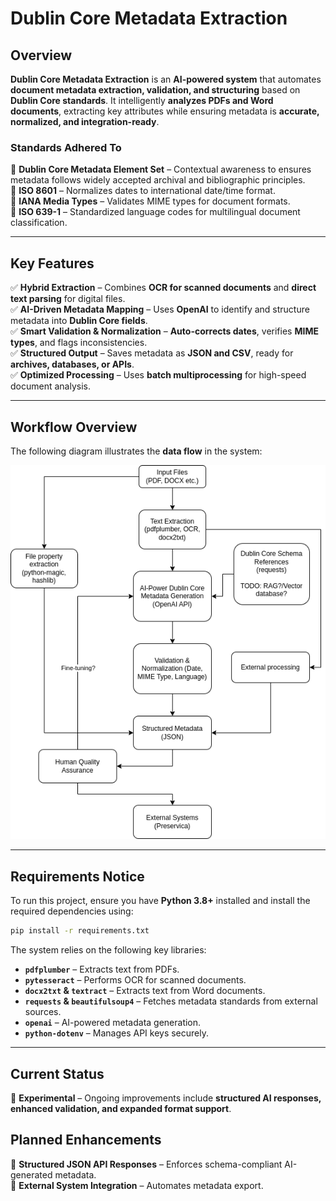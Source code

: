 # **Dublin Core Metadata Extraction**  

## **Overview**  
**Dublin Core Metadata Extraction** is an **AI-powered system** that automates **document metadata extraction, validation, and structuring** based on **Dublin Core standards**. It intelligently **analyzes PDFs and Word documents**, extracting key attributes while ensuring metadata is **accurate, normalized, and integration-ready**.  

### **Standards Adhered To**  
📌 **Dublin Core Metadata Element Set** – Contextual awareness to ensures metadata follows widely accepted archival and bibliographic principles.  
📌 **ISO 8601** – Normalizes dates to international date/time format.  
📌 **IANA Media Types** – Validates MIME types for document formats.  
📌 **ISO 639-1** – Standardized language codes for multilingual document classification.  

---

## **Key Features**  
✅ **Hybrid Extraction** – Combines **OCR for scanned documents** and **direct text parsing** for digital files.  
✅ **AI-Driven Metadata Mapping** – Uses **OpenAI** to identify and structure metadata into **Dublin Core fields**.  
✅ **Smart Validation & Normalization** – **Auto-corrects dates**, verifies **MIME types**, and flags inconsistencies.  
✅ **Structured Output** – Saves metadata as **JSON and CSV**, ready for **archives, databases, or APIs**.  
✅ **Optimized Processing** – Uses **batch multiprocessing** for high-speed document analysis.  

---

## **Workflow Overview**  
The following diagram illustrates the **data flow** in the system:  

![Data Flow Diagram](flow.png)  

---

## **Requirements Notice**  
To run this project, ensure you have **Python 3.8+** installed and install the required dependencies using:  

```bash
pip install -r requirements.txt
```

The system relies on the following key libraries:  
- **`pdfplumber`** – Extracts text from PDFs.  
- **`pytesseract`** – Performs OCR for scanned documents.  
- **`docx2txt` & `textract`** – Extracts text from Word documents.  
- **`requests` & `beautifulsoup4`** – Fetches metadata standards from external sources.  
- **`openai`** – AI-powered metadata generation.  
- **`python-dotenv`** – Manages API keys securely.  

---

## **Current Status**  
🔬 **Experimental** – Ongoing improvements include **structured AI responses, enhanced validation, and expanded format support**.  

## **Planned Enhancements**  
🚀 **Structured JSON API Responses** – Enforces schema-compliant AI-generated metadata.  
🚀 **External System Integration** – Automates metadata export.